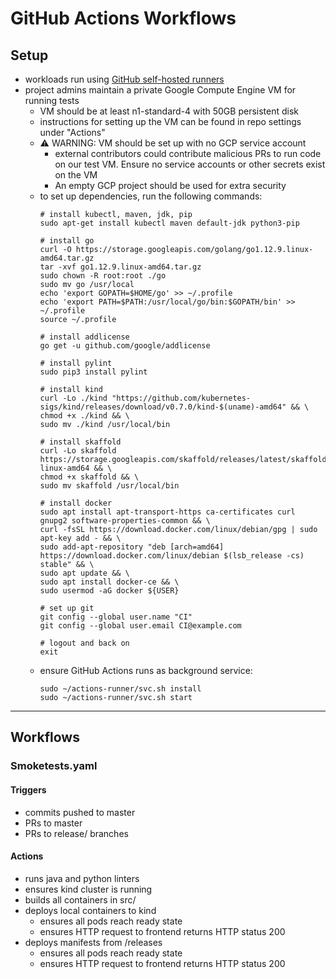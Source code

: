 # GitHub Actions Workflows

## Setup
- workloads run using [GitHub self-hosted runners](https://help.github.com/en/actions/automating-your-workflow-with-github-actions/about-self-hosted-runners)
- project admins maintain a private Google Compute Engine VM for running tests
  - VM should be at least n1-standard-4 with 50GB persistent disk
  - instructions for setting up the VM can be found in repo settings under "Actions"
  - ⚠️  WARNING: VM should be set up with no GCP service account
    - external contributors could contribute malicious PRs to run code on our test VM. Ensure no service accounts or other secrets exist on the VM
    - An empty GCP project should be used for extra security
  - to set up dependencies, run the following commands:
    ```
    # install kubectl, maven, jdk, pip
    sudo apt-get install kubectl maven default-jdk python3-pip

    # install go
    curl -O https://storage.googleapis.com/golang/go1.12.9.linux-amd64.tar.gz
    tar -xvf go1.12.9.linux-amd64.tar.gz
    sudo chown -R root:root ./go
    sudo mv go /usr/local
    echo 'export GOPATH=$HOME/go' >> ~/.profile
    echo 'export PATH=$PATH:/usr/local/go/bin:$GOPATH/bin' >> ~/.profile
    source ~/.profile

    # install addlicense
    go get -u github.com/google/addlicense

    # install pylint
    sudo pip3 install pylint

    # install kind
    curl -Lo ./kind "https://github.com/kubernetes-sigs/kind/releases/download/v0.7.0/kind-$(uname)-amd64" && \
    chmod +x ./kind && \
    sudo mv ./kind /usr/local/bin

    # install skaffold
    curl -Lo skaffold https://storage.googleapis.com/skaffold/releases/latest/skaffold-linux-amd64 && \
    chmod +x skaffold && \
    sudo mv skaffold /usr/local/bin

    # install docker
    sudo apt install apt-transport-https ca-certificates curl gnupg2 software-properties-common && \
    curl -fsSL https://download.docker.com/linux/debian/gpg | sudo apt-key add - && \
    sudo add-apt-repository "deb [arch=amd64] https://download.docker.com/linux/debian $(lsb_release -cs) stable" && \
    sudo apt update && \
    sudo apt install docker-ce && \
    sudo usermod -aG docker ${USER}

    # set up git
    git config --global user.name "CI"
    git config --global user.email CI@example.com

    # logout and back on
    exit
    ```
  - ensure GitHub Actions runs as background service:
    ```
    sudo ~/actions-runner/svc.sh install
    sudo ~/actions-runner/svc.sh start
    ```


---
## Workflows

### Smoketests.yaml

#### Triggers
- commits pushed to master
- PRs to master
- PRs to release/ branches

#### Actions
- runs java and python linters
- ensures kind cluster is running
- builds all containers in src/
- deploys local containers to kind
  - ensures all pods reach ready state
  - ensures HTTP request to frontend returns HTTP status 200
- deploys manifests from /releases
  - ensures all pods reach ready state
  - ensures HTTP request to frontend returns HTTP status 200
